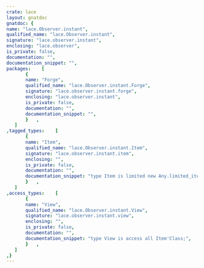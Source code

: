 ```yaml
---
crate: lace
layout: gnatdoc
gnatdoc: {
name: "lace.Observer.instant",
qualified_name: "lace.Observer.instant",
signature: "lace.observer.instant",
enclosing: "lace.observer",
is_private: false,
documentation: "",
documentation_snippet: "",
packages:    [
       {
       name: "Forge",
       qualified_name: "lace.Observer.instant.Forge",
       signature: "lace.observer.instant.forge",
       enclosing: "lace.observer.instant",
       is_private: false,
       documentation: "",
       documentation_snippet: "",
       }   ,
   ]
,tagged_types:    [
       {
       name: "Item",
       qualified_name: "lace.Observer.instant.Item",
       signature: "lace.observer.instant.item",
       enclosing: "",
       is_private: false,
       documentation: "",
       documentation_snippet: "type Item is limited new Any.limited_item\n                     and Observer   .item with private;",
       }   ,
   ]
,access_types:    [
       {
       name: "View",
       qualified_name: "lace.Observer.instant.View",
       signature: "lace.observer.instant.view",
       enclosing: "",
       is_private: false,
       documentation: "",
       documentation_snippet: "type View is access all Item'Class;",
       }   ,
   ]
,}
---
```

